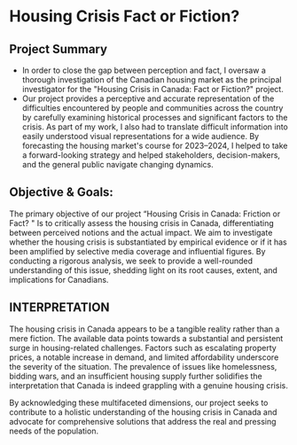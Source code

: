 # Housing Crisis Fact or Fiction?
## Project Summary

* In order to close the gap between perception and fact, I oversaw a thorough investigation of the Canadian housing market as the principal investigator for the "Housing Crisis in Canada: Fact or Fiction?" project. 
* Our project provides a perceptive and accurate representation of the difficulties encountered by people and communities across the country by carefully examining historical processes and significant factors to the crisis. As part of my work, I also had to translate difficult information into easily understood visual representations for a wide audience. By forecasting the housing market's course for 2023–2024, I helped to take a forward-looking strategy and helped stakeholders, decision-makers, and the general public navigate changing dynamics.

## Objective & Goals:

The primary objective of our project “Housing Crisis in Canada: Friction or Fact? " Is to critically assess
the housing crisis in Canada, differentiating between perceived notions and the actual impact. We aim
to investigate whether the housing crisis is substantiated by empirical evidence or if it has been
amplified by selective media coverage and influential figures. By conducting a rigorous analysis, we seek
to provide a well-rounded understanding of this issue, shedding light on its root causes, extent, and
implications for Canadians.

## INTERPRETATION
The housing crisis in Canada appears to be a tangible reality rather than a mere fiction. The available data points towards a substantial and persistent surge in housing-related challenges. Factors such as escalating property prices, a notable increase in demand, and limited affordability underscore the severity of the situation. The prevalence of issues like homelessness, bidding wars, and an insufficient housing supply further solidifies the interpretation that Canada is indeed grappling with a genuine housing crisis. 

By acknowledging these multifaceted dimensions, our project seeks to contribute to a holistic understanding of the housing crisis in Canada and advocate for comprehensive solutions that address the real and pressing needs of the population.
